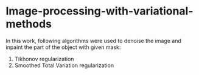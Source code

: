 # Image-processing-with-variational-methods
In this work, following algorithms were used to denoise the image and inpaint the part of the object with given mask:
  1. Tikhonov regularization
  2. Smoothed Total Variation regularization
